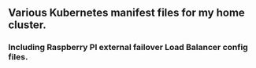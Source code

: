 ## Various Kubernetes manifest files for my home cluster.

### Including Raspberry PI external failover Load Balancer config files.